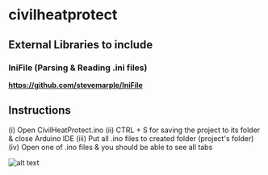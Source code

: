 # civilheatprotect

## External Libraries to include

### IniFile (Parsing & Reading .ini files)
**https://github.com/stevemarple/IniFile**

## Instructions

(i) Open CivilHeatProtect.ino
(ii) CTRL + S for saving the project to its folder & close Arduino IDE
(iii) Put all .ino files to created folder (project's folder)
(iv) Open one of .ino files & you should be able to see all tabs

![alt text](https://i.imgur.com/DJxwNIo.jpg)
